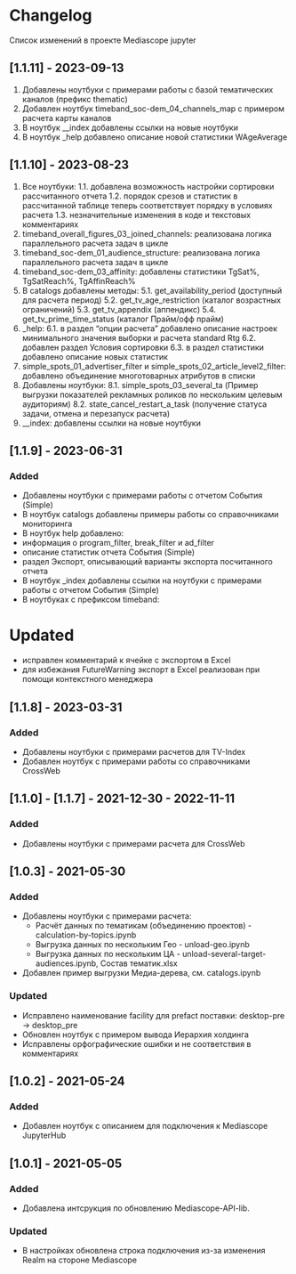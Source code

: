 # Changelog

Список изменений в проекте Mediascope jupyter

## [1.1.11] - 2023-09-13

1. Добавлены ноутбуки с примерами работы с базой тематических каналов (префикс thematic)
2. Добавлен ноутбук timeband_soc-dem_04_channels_map с примером расчета карты каналов
3. В ноутбук __index добавлены ссылки на новые ноутбуки
4. В ноутбук _help добавлено описание новой статистики WAgeAverage

## [1.1.10] - 2023-08-23

1. Все ноутбуки:
    1.1. добавлена возможность настройки сортировки рассчитанного отчета
    1.2. порядок срезов и статистик в рассчитанной таблице теперь соответствует порядку в условиях расчета 
    1.3. незначительные изменения в коде и текстовых комментариях
2. timeband_overall_figures_03_joined_channels: реализована логика параллельного расчета задач в цикле
3. timeband_soc-dem_01_audience_structure: реализована логика параллельного расчета задач в цикле
4. timeband_soc-dem_03_affinity: добавлены статистики TgSat%, TgSatReach%, TgAffinReach%
5. В catalogs добавлены методы:
    5.1. get_availability_period (доступный для расчета период)
    5.2. get_tv_age_restriction (каталог возрастных ограничений)
    5.3. get_tv_appendix (аппендикс)
    5.4. get_tv_prime_time_status (каталог Прайм/офф прайм)
6. _help:
    6.1. в раздел “опции расчета” добавлено описание настроек минимального значения выборки и расчета standard Rtg
    6.2. добавлен раздел Условия сортировки
    6.3. в раздел статистики добавлено описание новых статистик
7. simple_spots_01_advertiser_filter и simple_spots_02_article_level2_filter: добавлено объединение многотоварных атрибутов в списки
8. Добавлены ноутбуки:
    8.1. simple_spots_03_several_ta (Пример выгрузки показателей рекламных роликов по нескольким целевым аудиториям)
    8.2. state_cancel_restart_a_task (получение статуса задачи, отмена и перезапуск расчета)
9. __index: добавлены ссылки на новые ноутбуки

## [1.1.9] - 2023-06-31

### Added

- Добавлены ноутбуки с примерами работы с отчетом События (Simple)
- В ноутбук catalogs добавлены примеры работы со справочниками мониторинга
- В ноутбук help добавлено:
- информация о program_filter, break_filter и ad_filter
- описание статистик отчета События (Simple)
- раздел Экспорт, описывающий варианты экспорта посчитанного отчета
- В ноутбук _index добавлены ссылки на ноутбуки с примерами работы с отчетом События (Simple)
- В ноутбуках с префиксом timeband:

# Updated

- исправлен комментарий к ячейке с экспортом в Excel
- для избежания FutureWarning экспорт в Excel реализован при помощи контекстного менеджера

## [1.1.8] - 2023-03-31

### Added

- Добавлены ноутбуки с примерами расчетов для TV-Index
- Добавлен ноутбук с примерами работы со справочниками CrossWeb

## [1.1.0] - [1.1.7] - 2021-12-30 - 2022-11-11

### Added

- Добавлены ноутбуки с примерами расчета для CrossWeb

## [1.0.3] - 2021-05-30

### Added

- Добавлены ноутбуки с примерами расчета:
  - Расчёт данных по тематикам (объединению проектов) - calculation-by-topics.ipynb
  - Выгрузка данных по нескольким Гео - unload-geo.ipynb
  - Выгрузка данных по нескольким ЦА - unload-several-target-audiences.ipynb, Состав тематик.xlsx
- Добавлен пример выгрузки Медиа-дерева, см. catalogs.ipynb

### Updated

- Исправлено наименование facility для prefact поставки: desktop-pre -> desktop_pre
- Обновлен ноутбук с примером вывода Иерархия холдинга
- Исправлены орфографические ошибки и не соответствия в комментариях

## [1.0.2] - 2021-05-24

### Added

- Добавлен ноутбук с описанием для подключения к Mediascope JupyterHub

## [1.0.1] - 2021-05-05

### Added

- Добавлена интсрукция по обновлению Mediascope-API-lib.

### Updated

- В настройках обновлена строка подключения из-за изменения Realm на стороне Mediascope
